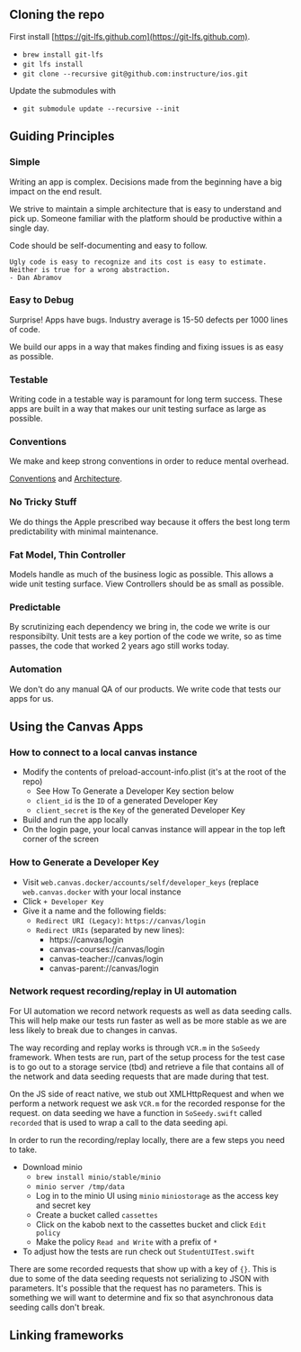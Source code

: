 ## Cloning the repo

First install [https://git-lfs.github.com](https://git-lfs.github.com).

- `brew install git-lfs`
- `git lfs install`
- `git clone --recursive git@github.com:instructure/ios.git`

Update the submodules with

- `git submodule update --recursive --init`

## Guiding Principles

### Simple

Writing an app is complex. Decisions made from the beginning have a big impact on the end result.

We strive to maintain a simple architecture that is easy to understand and pick up. Someone familiar with the platform should be productive within a single day.

Code should be self-documenting and easy to follow.

```
Ugly code is easy to recognize and its cost is easy to estimate. Neither is true for a wrong abstraction.
- Dan Abramov
```

### Easy to Debug

Surprise! Apps have bugs. Industry average is 15-50 defects per 1000 lines of code.

We build our apps in a way that makes finding and fixing issues is as easy as possible.

### Testable

Writing code in a testable way is paramount for long term success. These apps are built in a way that makes our unit testing surface as large as possible.

### Conventions

We make and keep strong conventions in order to reduce mental overhead.

[Conventions](./CONVENTIONS.md) and [Architecture](./ARCHITECTURE.md).

### No Tricky Stuff

We do things the Apple prescribed way because it offers the best long term predictability with minimal maintenance.

### Fat Model, Thin Controller

Models handle as much of the business logic as possible. This allows a wide unit testing surface. View Controllers should be as small as possible.

### Predictable

By scrutinizing each dependency we bring in, the code we write is our responsibilty. Unit tests are a key portion of the code we write, so as time passes, the code that worked 2 years ago still works today.

### Automation

We don't do any manual QA of our products. We write code that tests our apps for us.

## Using the Canvas Apps

### How to connect to a local canvas instance
- Modify the contents of preload-account-info.plist (it's at the root of the repo)
  * See How To Generate a Developer Key section below
  * `client_id` is the `ID` of a generated Developer Key
  * `client_secret` is the `Key` of the generated Developer Key
- Build and run the app locally
- On the login page, your local canvas instance will appear in the top left corner of the screen

### How to Generate a Developer Key
- Visit `web.canvas.docker/accounts/self/developer_keys` (replace `web.canvas.docker`
with your local instance
- Click `+ Developer Key`
- Give it a name and the following fields:
  * `Redirect URI (Legacy)`: `https://canvas/login`
  * `Redirect URIs` (separated by new lines):
    - https://canvas/login
    - canvas-courses://canvas/login
    - canvas-teacher://canvas/login
    - canvas-parent://canvas/login

### Network request recording/replay in UI automation
For UI automation we record network requests as well as data seeding calls. This will help make our tests run faster as well as be more stable as we are less likely to break due to changes in canvas.

The way recording and replay works is through `VCR.m` in the `SoSeedy` framework. When tests are run, part of the setup process for the test case is to go out to a storage service (tbd) and retrieve a file that contains all of the network and data seeding requests that are made during that test.

On the JS side of react native, we stub out XMLHttpRequest and when we perform a network request we ask `VCR.m` for the recorded response for the request. on data seeding we have a function in `SoSeedy.swift` called `recorded` that is used to wrap a call to the data seeding api.

In order to run the recording/replay locally, there are a few steps you need to take.
- Download minio
  - `brew install minio/stable/minio`
  - `minio server /tmp/data`
  - Log in to the minio UI using `minio` `miniostorage` as the access key and secret key
  - Create a bucket called `cassettes`
  - Click on the kabob next to the cassettes bucket and click `Edit policy`
  - Make the policy `Read and Write` with a prefix of `*`
- To adjust how the tests are run check out `StudentUITest.swift`

There are some recorded requests that show up with a key of `{}`. This is due to some of the data seeding requests not serializing to JSON with parameters. It's possible that the request has no parameters. This is something we will want to determine and fix so that asynchronous data seeding calls don't break.

## Linking frameworks

